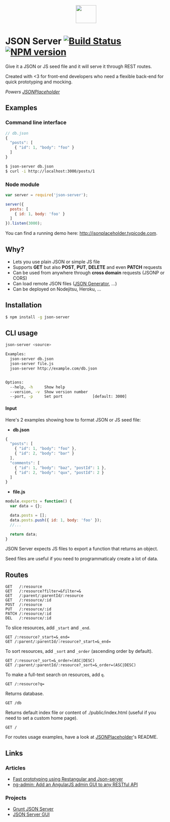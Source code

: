 <p align="center">
  <img height="56" width="64" src="http://i.imgur.com/QRlAg0b.png"/>
</p>

# JSON Server [![Build Status](https://travis-ci.org/typicode/json-server.svg)](https://travis-ci.org/typicode/json-server) [![NPM version](https://badge.fury.io/js/json-server.svg)](http://badge.fury.io/js/json-server)

Give it a JSON or JS seed file and it will serve it through REST routes.

Created with <3 for front-end developers who need a flexible back-end for quick prototyping and mocking.

_Powers [JSONPlaceholder](http://jsonplaceholder.typicode.com)_

## Examples

### Command line interface

```javascript
// db.json
{
  "posts": [
    { "id": 1, "body": "foo" }
  ]
}
```

```bash
$ json-server db.json
$ curl -i http://localhost:3000/posts/1
```

### Node module

```javascript
var server = require('json-server');

server({
  posts: [
    { id: 1, body: 'foo' }
  ]
}).listen(3000);
```

You can find a running demo here: http://jsonplaceholder.typicode.com.

## Why?

* Lets you use plain JSON or simple JS file
* Supports __GET__ but also __POST__, __PUT__, __DELETE__ and even __PATCH__ requests
* Can be used from anywhere through __cross domain__ requests (JSONP or CORS)
* Can load remote JSON files ([JSON Generator](http://www.json-generator.com/), ...)
* Can be deployed on Nodejitsu, Heroku, ...


## Installation

```bash
$ npm install -g json-server
```

## CLI usage

```bash
json-server <source>

Examples:
  json-server db.json
  json-server file.js
  json-server http://example.com/db.json


Options:
  --help, -h     Show help
  --version, -v  Show version number
  --port, -p     Set port             [default: 3000]
```

#### Input

Here's 2 examples showing how to format JSON or JS seed file:

* __db.json__

```javascript
{
  "posts": [
    { "id": 1, "body": "foo" },
    { "id": 2, "body": "bar" }
  ],
  "comments": [
    { "id": 1, "body": "baz", "postId": 1 },
    { "id": 2, "body": "qux", "postId": 2 }
  ]
}
```

* __file.js__

```javascript
module.exports = function() {
  var data = {};

  data.posts = [];
  data.posts.push({ id: 1, body: 'foo' });
  //...

  return data;
}
```

JSON Server expects JS files to export a function that returns an object.

Seed files are useful if you need to programmaticaly create a lot of data.

## Routes

```
GET   /:resource
GET   /:resource?filter=&filter=&
GET   /:parent/:parentId/:resource
GET   /:resource/:id
POST  /:resource
PUT   /:resource/:id
PATCH /:resource/:id
DEL   /:resource/:id
```

To slice resources, add `_start` and `_end`.

```
GET /:resource?_start=&_end=
GET /:parent/:parentId/:resource?_start=&_end=
```

To sort resources, add `_sort` and `_order` (ascending order by default).

```
GET /:resource?_sort=&_order=(ASC|DESC)
GET /:parent/:parentId/:resource?_sort=&_order=(ASC|DESC)
```

To make a full-text search on resources, add `q`.

```
GET /:resource?q=
```

Returns database.

```
GET /db
```

Returns default index file or content of ./public/index.html (useful if you need to set a custom home page).

```
GET /
```

For routes usage examples, have a look at [JSONPlaceholder](https://github.com/typicode/jsonplaceholder)'s README.

## Links

### Articles

* [Fast prototyping using Restangular and Json-server](http://bahmutov.calepin.co/fast-prototyping-using-restangular-and-json-server.html)
* [ng-admin: Add an AngularJS admin GUI to any RESTful API](http://marmelab.com/blog/2014/09/15/easy-backend-for-your-restful-api.html)

### Projects

* [Grunt JSON Server](https://github.com/tfiwm/grunt-json-server)
* [JSON Server GUI](https://github.com/naholyr/json-server-gui)
